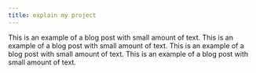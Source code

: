 ```yaml
---
title: explain my project
---
```

This is an example of a blog post with small amount of text.
This is an example of a blog post with small amount of text.
This is an example of a blog post with small amount of text.
This is an example of a blog post with small amount of text.
